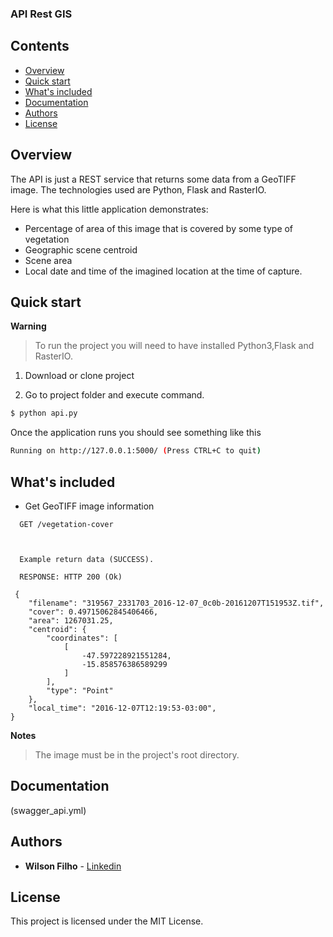 <h3>API Rest GIS</h3>


## Contents

- [Overview](#overview)
- [Quick start](#quick-start)
- [What's included](#whats-included)
- [Documentation](#documentation)
- [Authors](#authors)
- [License](#license)


## Overview


The API is just a REST service that returns some data from a GeoTIFF image. The technologies used are Python, Flask and RasterIO.

Here is what this little application demonstrates:

- Percentage of area of ​​this image that is covered by some type of vegetation
- Geographic scene centroid
- Scene area
- Local date and time of the imagined location at the time of capture.


## Quick start

**Warning**

> To run the project you will need to have installed Python3,Flask and RasterIO.

1. Download or clone project

2. Go to project folder and execute command.
 ```bash
 $ python api.py
 ```
 
Once the application runs you should see something like this
```bash
Running on http://127.0.0.1:5000/ (Press CTRL+C to quit)
```

## What's included

* Get GeoTIFF image information

```
  GET /vegetation-cover
  
  ```

```
  
  Example return data (SUCCESS).
   
  RESPONSE: HTTP 200 (Ok)
  
 {
    "filename": "319567_2331703_2016-12-07_0c0b-20161207T151953Z.tif",
    "cover": 0.49715062845406466,
    "area": 1267031.25,
    "centroid": {
        "coordinates": [
            [
                -47.597228921551284,
                -15.858576386589299
            ]
        ],
        "type": "Point"
    },
    "local_time": "2016-12-07T12:19:53-03:00",
}
```

**Notes**
> The image must be in the project's root directory.


## Documentation

(swagger_api.yml)


## Authors

* **Wilson Filho**  - [Linkedin](https://www.linkedin.com/in/wilson-filho)

## License

This project is licensed under the MIT License.
